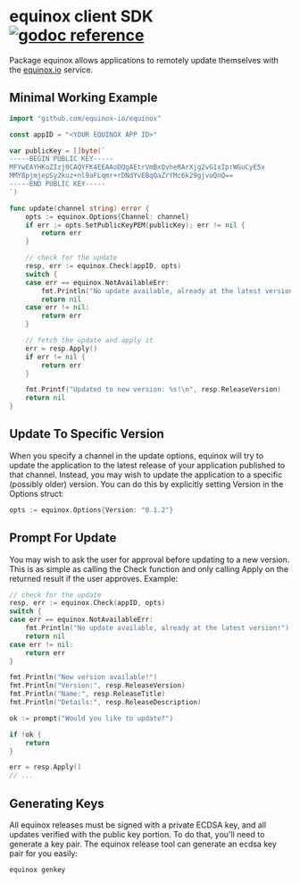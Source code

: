 # equinox client SDK [![godoc reference](https://godoc.org/github.com/equinox-io/equinox?status.png)](https://godoc.org/github.com/equinox-io/equinox)

Package equinox allows applications to remotely update themselves with the [equinox.io](https://equinox.io) service.

## Minimal Working Example

```go
import "github.com/equinox-io/equinox"

const appID = "<YOUR EQUINOX APP ID>"

var publicKey = []byte(`
-----BEGIN PUBLIC KEY-----
MFYwEAYHKoZIzj0CAQYFK4EEAAoDQgAEtrVmBxQvheRArXjg2vG1xIprWGuCyESx
MMY8pjmjepSy2kuz+nl9aFLqmr+rDNdYvEBqQaZrYMc6k29gjvoQnQ==
-----END PUBLIC KEY-----
`)

func update(channel string) error {
    opts := equinox.Options{Channel: channel}
    if err := opts.SetPublicKeyPEM(publicKey); err != nil {
        return err
    }

    // check for the update
    resp, err := equinox.Check(appID, opts)
    switch {
    case err == equinox.NotAvailableErr:
        fmt.Println("No update available, already at the latest version!")
        return nil
    case err != nil:
        return err
    }

    // fetch the update and apply it
    err = resp.Apply()
    if err != nil {
        return err
    }

    fmt.Printf("Updated to new version: %s!\n", resp.ReleaseVersion)
    return nil
}
```


## Update To Specific Version

When you specify a channel in the update options, equinox will try to update the application
to the latest release of your application published to that channel. Instead, you may wish to
update the application to a specific (possibly older) version. You can do this by explicitly setting
Version in the Options struct:

```go
opts := equinox.Options{Version: "0.1.2"}
```

## Prompt For Update

You may wish to ask the user for approval before updating to a new version. This is as simple
as calling the Check function and only calling Apply on the returned result if the user approves.
Example:

```go
// check for the update
resp, err := equinox.Check(appID, opts)
switch {
case err == equinox.NotAvailableErr:
    fmt.Println("No update available, already at the latest version!")
    return nil
case err != nil:
    return err
}

fmt.Println("New version available!")
fmt.Println("Version:", resp.ReleaseVersion)
fmt.Println("Name:", resp.ReleaseTitle)
fmt.Println("Details:", resp.ReleaseDescription)

ok := prompt("Would you like to update?")

if !ok {
    return
}

err = resp.Apply()
// ...
```

## Generating Keys

All equinox releases must be signed with a private ECDSA key, and all updates verified with the
public key portion. To do that, you'll need to generate a key pair. The equinox release tool can
generate an ecdsa key pair for you easily:

```shell
equinox genkey
```

